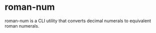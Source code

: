 # roman-num

roman-num is a CLI utility that converts decimal numerals to equivalent roman numerals.